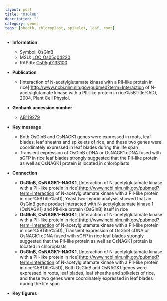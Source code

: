 ```yaml
---
layout: post
title: "OsGlnB"
description: ""
category: genes
tags: [sheath, chloroplast, spikelet, leaf, root]
---
```


* **Information**  
    + Symbol: OsGlnB  
    + MSU: [LOC_Os05g04220](http://rice.plantbiology.msu.edu/cgi-bin/ORF_infopage.cgi?orf=LOC_Os05g04220)  
    + RAPdb: [Os05g0133100](http://rapdb.dna.affrc.go.jp/viewer/gbrowse_details/irgsp1?name=Os05g0133100)  

* **Publication**  
    + [Interaction of N-acetylglutamate kinase with a PII-like protein in rice](http://www.ncbi.nlm.nih.gov/pubmed?term=Interaction of N-acetylglutamate kinase with a PII-like protein in rice%5BTitle%5D), 2004, Plant Cell Physiol.

* **Genbank accession number**  
    + [AB119279](http://www.ncbi.nlm.nih.gov/nuccore/AB119279)

* **Key message**  
    + Both OsGlnB and OsNAGK1 genes were expressed in roots, leaf blades, leaf sheaths and spikelets of rice, and these two genes were coordinately expressed in leaf blades during the life span
    + Transient expression of OsGlnB cDNA or OsNAGK1 cDNA fused with sGFP in rice leaf blades strongly suggested that the PII-like protein as well as OsNAGK1 protein is located in chloroplasts

* **Connection**  
    + __OsGlnB__, __OsNAGK1~NAGK1__, [Interaction of N-acetylglutamate kinase with a PII-like protein in rice](http://www.ncbi.nlm.nih.gov/pubmed?term=Interaction of N-acetylglutamate kinase with a PII-like protein in rice%5BTitle%5D), Yeast two-hybrid analysis showed that an OsGlnB gene product interacted with N-acetylglutamate kinase 1 (OsNAGK1) and PII-like protein (OsGlnB) itself in rice
    + __OsGlnB__, __OsNAGK1~NAGK1__, [Interaction of N-acetylglutamate kinase with a PII-like protein in rice](http://www.ncbi.nlm.nih.gov/pubmed?term=Interaction of N-acetylglutamate kinase with a PII-like protein in rice%5BTitle%5D), Transient expression of OsGlnB cDNA or OsNAGK1 cDNA fused with sGFP in rice leaf blades strongly suggested that the PII-like protein as well as OsNAGK1 protein is located in chloroplasts
    + __OsGlnB__, __OsNAGK1~NAGK1__, [Interaction of N-acetylglutamate kinase with a PII-like protein in rice](http://www.ncbi.nlm.nih.gov/pubmed?term=Interaction of N-acetylglutamate kinase with a PII-like protein in rice%5BTitle%5D), Both OsGlnB and OsNAGK1 genes were expressed in roots, leaf blades, leaf sheaths and spikelets of rice, and these two genes were coordinately expressed in leaf blades during the life span

* **Key figures**  


